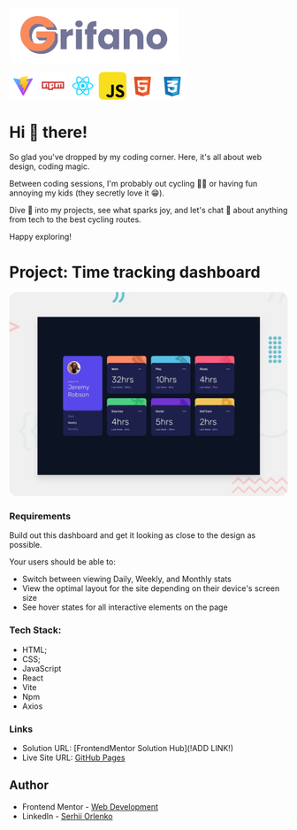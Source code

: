 <img src="./public/grifano-logo.svg" alt="grifano logo" height="100"/>

<img src="./public/vite-logo.svg" alt="vite" height="50"/> <img src="./public/npm-logo.svg" alt="npm" height="50"/> <img src="./public/react-logo.svg" alt="React" height="50"/> <img src="./public/js-logo.svg" alt="javascript" height="50"/> <img src="./public/html-logo.svg" alt="html" height="50"/> <img src="./public/css-logo.svg" alt="CSS" height="50"/>

# Hi 👋 there!

So glad you've dropped by my coding corner. Here, it's all about web design,
coding magic.

Between coding sessions, I'm probably out cycling 🚴‍♂️ or having fun annoying my
kids (they secretly love it 😁).

Dive 👀 into my projects, see what sparks joy, and let's chat 💬 about anything
from tech to the best cycling routes.

Happy exploring!

# Project: Time tracking dashboard

![](./public/preview.webp)

### Requirements

Build out this dashboard and get it looking as close to the design as possible.

Your users should be able to:

- Switch between viewing Daily, Weekly, and Monthly stats
- View the optimal layout for the site depending on their device's screen size
- See hover states for all interactive elements on the page

### Tech Stack:

- HTML;
- CSS;
- JavaScript
- React
- Vite
- Npm
- Axios

### Links

- Solution URL: [FrontendMentor Solution Hub](!ADD LINK!)
- Live Site URL: [GitHub Pages](https://grifano.github.io/fm-11-dashboard/)

## Author

- Frontend Mentor -
  [Web Development](https://www.frontendmentor.io/profile/grifano)
- LinkedIn - [Serhii Orlenko](https://www.linkedin.com/in/grifano/)
